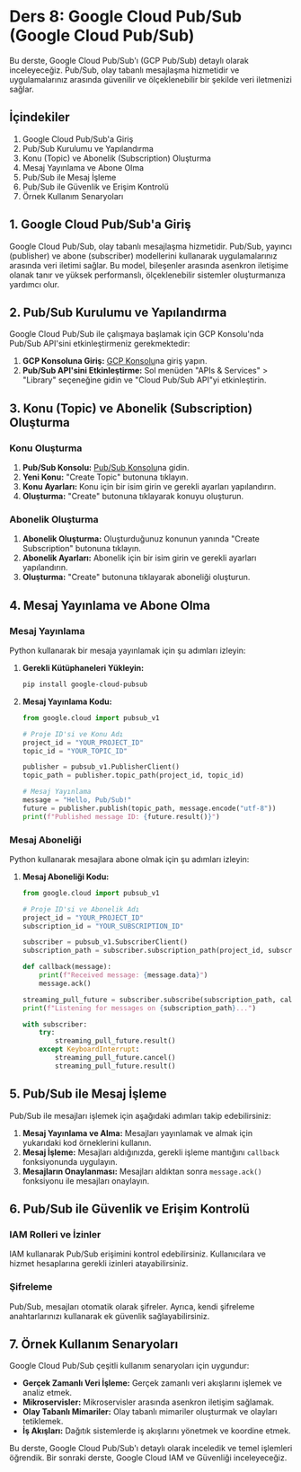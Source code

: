 # Ders 8: Google Cloud Pub/Sub (Google Cloud Pub/Sub)

Bu derste, Google Cloud Pub/Sub'ı (GCP Pub/Sub) detaylı olarak inceleyeceğiz. Pub/Sub, olay tabanlı mesajlaşma hizmetidir ve uygulamalarınız arasında güvenilir ve ölçeklenebilir bir şekilde veri iletmenizi sağlar.

## İçindekiler

1. Google Cloud Pub/Sub'a Giriş
2. Pub/Sub Kurulumu ve Yapılandırma
3. Konu (Topic) ve Abonelik (Subscription) Oluşturma
4. Mesaj Yayınlama ve Abone Olma
5. Pub/Sub ile Mesaj İşleme
6. Pub/Sub ile Güvenlik ve Erişim Kontrolü
7. Örnek Kullanım Senaryoları

## 1. Google Cloud Pub/Sub'a Giriş

Google Cloud Pub/Sub, olay tabanlı mesajlaşma hizmetidir. Pub/Sub, yayıncı (publisher) ve abone (subscriber) modellerini kullanarak uygulamalarınız arasında veri iletimi sağlar. Bu model, bileşenler arasında asenkron iletişime olanak tanır ve yüksek performanslı, ölçeklenebilir sistemler oluşturmanıza yardımcı olur.

## 2. Pub/Sub Kurulumu ve Yapılandırma

Google Cloud Pub/Sub ile çalışmaya başlamak için GCP Konsolu'nda Pub/Sub API'sini etkinleştirmeniz gerekmektedir:

1. **GCP Konsoluna Giriş:** [GCP Konsolu](https://console.cloud.google.com/)na giriş yapın.
2. **Pub/Sub API'sini Etkinleştirme:** Sol menüden "APIs & Services" > "Library" seçeneğine gidin ve "Cloud Pub/Sub API"yi etkinleştirin.

## 3. Konu (Topic) ve Abonelik (Subscription) Oluşturma

### Konu Oluşturma

1. **Pub/Sub Konsolu:** [Pub/Sub Konsolu](https://console.cloud.google.com/cloudpubsub)na gidin.
2. **Yeni Konu:** "Create Topic" butonuna tıklayın.
3. **Konu Ayarları:** Konu için bir isim girin ve gerekli ayarları yapılandırın.
4. **Oluşturma:** "Create" butonuna tıklayarak konuyu oluşturun.

### Abonelik Oluşturma

1. **Abonelik Oluşturma:** Oluşturduğunuz konunun yanında "Create Subscription" butonuna tıklayın.
2. **Abonelik Ayarları:** Abonelik için bir isim girin ve gerekli ayarları yapılandırın.
3. **Oluşturma:** "Create" butonuna tıklayarak aboneliği oluşturun.

## 4. Mesaj Yayınlama ve Abone Olma

### Mesaj Yayınlama

Python kullanarak bir mesaja yayınlamak için şu adımları izleyin:

1. **Gerekli Kütüphaneleri Yükleyin:**
    ```sh
    pip install google-cloud-pubsub
    ```

2. **Mesaj Yayınlama Kodu:**
    ```python
    from google.cloud import pubsub_v1

    # Proje ID'si ve Konu Adı
    project_id = "YOUR_PROJECT_ID"
    topic_id = "YOUR_TOPIC_ID"

    publisher = pubsub_v1.PublisherClient()
    topic_path = publisher.topic_path(project_id, topic_id)

    # Mesaj Yayınlama
    message = "Hello, Pub/Sub!"
    future = publisher.publish(topic_path, message.encode("utf-8"))
    print(f"Published message ID: {future.result()}")
    ```

### Mesaj Aboneliği

Python kullanarak mesajlara abone olmak için şu adımları izleyin:

1. **Mesaj Aboneliği Kodu:**
    ```python
    from google.cloud import pubsub_v1

    # Proje ID'si ve Abonelik Adı
    project_id = "YOUR_PROJECT_ID"
    subscription_id = "YOUR_SUBSCRIPTION_ID"

    subscriber = pubsub_v1.SubscriberClient()
    subscription_path = subscriber.subscription_path(project_id, subscription_id)

    def callback(message):
        print(f"Received message: {message.data}")
        message.ack()

    streaming_pull_future = subscriber.subscribe(subscription_path, callback=callback)
    print(f"Listening for messages on {subscription_path}...")

    with subscriber:
        try:
            streaming_pull_future.result()
        except KeyboardInterrupt:
            streaming_pull_future.cancel()
            streaming_pull_future.result()
    ```

## 5. Pub/Sub ile Mesaj İşleme

Pub/Sub ile mesajları işlemek için aşağıdaki adımları takip edebilirsiniz:

1. **Mesaj Yayınlama ve Alma:** Mesajları yayınlamak ve almak için yukarıdaki kod örneklerini kullanın.
2. **Mesaj İşleme:** Mesajları aldığınızda, gerekli işleme mantığını `callback` fonksiyonunda uygulayın.
3. **Mesajların Onaylanması:** Mesajları aldıktan sonra `message.ack()` fonksiyonu ile mesajları onaylayın.

## 6. Pub/Sub ile Güvenlik ve Erişim Kontrolü

### IAM Rolleri ve İzinler

IAM kullanarak Pub/Sub erişimini kontrol edebilirsiniz. Kullanıcılara ve hizmet hesaplarına gerekli izinleri atayabilirsiniz.

### Şifreleme

Pub/Sub, mesajları otomatik olarak şifreler. Ayrıca, kendi şifreleme anahtarlarınızı kullanarak ek güvenlik sağlayabilirsiniz.

## 7. Örnek Kullanım Senaryoları

Google Cloud Pub/Sub çeşitli kullanım senaryoları için uygundur:

- **Gerçek Zamanlı Veri İşleme:** Gerçek zamanlı veri akışlarını işlemek ve analiz etmek.
- **Mikroservisler:** Mikroservisler arasında asenkron iletişim sağlamak.
- **Olay Tabanlı Mimariler:** Olay tabanlı mimariler oluşturmak ve olayları tetiklemek.
- **İş Akışları:** Dağıtık sistemlerde iş akışlarını yönetmek ve koordine etmek.

Bu derste, Google Cloud Pub/Sub'ı detaylı olarak inceledik ve temel işlemleri öğrendik. Bir sonraki derste, Google Cloud IAM ve Güvenliği inceleyeceğiz.
